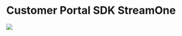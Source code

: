 # Customer Portal SDK StreamOne
<a href="https://azuredeploy.net/" target="_blank">
    <img src="http://azuredeploy.net/deploybutton.png"/>
</a>

